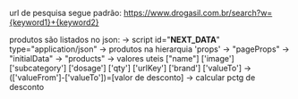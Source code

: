 url de pesquisa segue padrão:
https://www.drogasil.com.br/search?w={keyword1}+{keyword2}

produtos são listados no json:
-> script id="__NEXT_DATA__" type="application/json"
    -> produtos na hierarquia 'props' -> "pageProps" -> "initialData" -> "products"
    -> valores uteis ["name"] ['image'] ['subcategory'] ['dosage'] ['qty'] ['urlKey'] ['brand'] ['valueTo'] 
      -> (['valueFrom']-['valueTo'])=[valor de desconto]
      -> calcular pctg de desconto
  